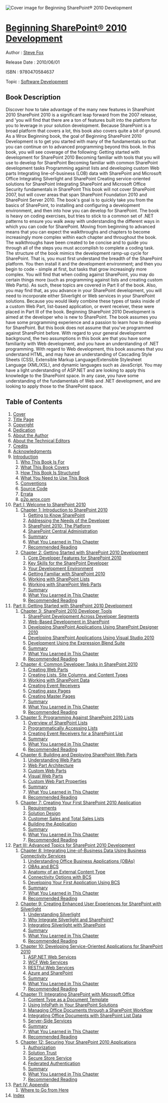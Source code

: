 ![Cover image for Beginning SharePoint® 2010 Development](https://imgdetail.ebookreading.net/cover/cover/software_development/EB9780470584637.jpg)

[Beginning SharePoint® 2010 Development](https://ebookreading.net/view/book/Beginning+SharePoint%C2%AE+2010+Development-EB9780470584637_1.html "Beginning SharePoint® 2010 Development")
====================================================================================================================

Author : [Steve Fox](https://ebookreading.net/search/author/Steve+Fox)

Release Date : 2010/06/01

ISBN : 9780470584637

Topic : [Software Development](https://ebookreading.net/search/category/software-development)

Book Description
-----------------

Discover how to take advantage of the many new features in SharePoint 2010
SharePoint 2010 is a significant leap forward from the 2007 release, and 'you will find that there are a ton of features built into the platform for you to leverage in your solution development. Because SharePoint is a broad platform that covers a lot, this book also covers quite a bit of ground. As a Wrox Beginning book, the goal of Beginning SharePoint 2010 Development is to get you started with many of the fundamentals so that you can continue on to advanced programming beyond this book.
In this book, you will see coverage of the following:
Getting started with development for SharePoint 2010
Becoming familiar with tools that you will use to develop for SharePoint
Becoming familiar with common SharePoint development tasks
Programming against lists and developing custom Web parts
Integrating line-of-business (LOB) data with SharePoint and Microsoft Office
Integrating Silverlight and SharePoint
Creating service-oriented solutions for SharePoint
Integrating SharePoint and Microsoft Office
Security fundamentals in SharePoint
This book will not cover SharePoint 2007, but will cover areas that span SharePoint Foundation 2010 and SharePoint Server 2010.
The book's goal is to quickly take you from the basics of SharePoint, to installing and configuring a development environment, and then into how you can develop for SharePoint. The book is heavy on coding exercises, but tries to stick to a common set of .NET patterns to ensure you walk away with understanding the different ways in which you can code for SharePoint. Moving from beginning to advanced means that you can expect the walkthroughs and chapters to become increasingly more complex within each chapter and throughout the book. The walkthroughs have been created to be concise and to guide you through all of the steps you must accomplish to complete a coding task.
The structure of the book mimics the development ramp-up cycle for SharePoint. That is, you must first understand the breadth of the SharePoint platform. You then install it and the development environment; and then you begin to code - simple at first, but tasks that grow increasingly more complex. You will find that when coding against SharePoint, you may do certain things more (such as programming against lists and creating custom Web Parts). As such, these topics are covered in Part II of the book. Also, you may find that, as you advance in your SharePoint development, you will need to incorporate either Silverlight or Web services in your SharePoint solutions. Because you would likely combine these types of tasks inside of a custom Web Part, list-based application, or event receiver, these were placed in Part III of the book.
Beginning SharePoint 2010 Development is aimed at the developer who is new to SharePoint. The book assumes you have some programming experience and a passion to learn how to develop for SharePoint. But this book does not assume that you've programmed against SharePoint before. With regard to your general development background, the two assumptions in this book are that you have some familiarity with Web development, and you have an understanding of .NET programming. With regard to Web development, this book assumes that you understand HTML, and may have an understanding of Cascading Style Sheets (CSS), Extensible Markup Language/Extensible Stylesheet Language (XML/XSL), and dynamic languages such as JavaScript. You may have a light understanding of ASP.NET and are looking to apply this knowledge to the SharePoint space. In any case, you have some understanding of the fundamentals of Web and .NET development, and are looking to apply those to the SharePoint space.
              
Table of Contents
-----------------

1. [Cover](https://ebookreading.net/view/book/Beginning+SharePoint%C2%AE+2010+Development-EB9780470584637_1.html)
1. [Title Page](https://ebookreading.net/view/book/Beginning+SharePoint%C2%AE+2010+Development-EB9780470584637_3.html)
1. [Copyright](https://ebookreading.net/view/book/Beginning+SharePoint%C2%AE+2010+Development-EB9780470584637_4.html)
1. [Dedication](https://ebookreading.net/view/book/Beginning+SharePoint%C2%AE+2010+Development-EB9780470584637_5.html)
1. [About the Author](https://ebookreading.net/view/book/Beginning+SharePoint%C2%AE+2010+Development-EB9780470584637_6.html)
1. [About the Technical Editors](https://ebookreading.net/view/book/Beginning+SharePoint%C2%AE+2010+Development-EB9780470584637_7.html)
1. [Credits](https://ebookreading.net/view/book/Beginning+SharePoint%C2%AE+2010+Development-EB9780470584637_8.html)
1. [Acknowledgments](https://ebookreading.net/view/book/Beginning+SharePoint%C2%AE+2010+Development-EB9780470584637_9.html)
1. [Introduction](https://ebookreading.net/view/book/Beginning+SharePoint%C2%AE+2010+Development-EB9780470584637_10.html)
    1. [Who This Book Is For](https://ebookreading.net/view/book/Beginning+SharePoint%C2%AE+2010+Development-EB9780470584637_10.html#f08-anchor-1)
    1. [What This Book Covers](https://ebookreading.net/view/book/Beginning+SharePoint%C2%AE+2010+Development-EB9780470584637_10.html#f08-anchor-2)
    1. [How This Book Is Structured](https://ebookreading.net/view/book/Beginning+SharePoint%C2%AE+2010+Development-EB9780470584637_10.html#f08-anchor-3)
    1. [What You Need to Use This Book](https://ebookreading.net/view/book/Beginning+SharePoint%C2%AE+2010+Development-EB9780470584637_10.html#f08-anchor-4)
    1. [Conventions](https://ebookreading.net/view/book/Beginning+SharePoint%C2%AE+2010+Development-EB9780470584637_10.html#f08-anchor-5)
    1. [Source Code](https://ebookreading.net/view/book/Beginning+SharePoint%C2%AE+2010+Development-EB9780470584637_10.html#f08-anchor-6)
    1. [Errata](https://ebookreading.net/view/book/Beginning+SharePoint%C2%AE+2010+Development-EB9780470584637_10.html#f08-anchor-7)
    1. [p2p.wrox.com](https://ebookreading.net/view/book/Beginning+SharePoint%C2%AE+2010+Development-EB9780470584637_10.html#f08-anchor-8)
1. [Part I: Welcome to SharePoint 2010](https://ebookreading.net/view/book/Beginning+SharePoint%C2%AE+2010+Development-EB9780470584637_11.html)
    1. [Chapter 1: Introduction to SharePoint 2010](https://ebookreading.net/view/book/Beginning+SharePoint%C2%AE+2010+Development-EB9780470584637_12.html)
        1. [Getting to Know SharePoint](https://ebookreading.net/view/book/Beginning+SharePoint%C2%AE+2010+Development-EB9780470584637_12.html#c01-anchor-1)
        1. [Addressing the Needs of the Developer](https://ebookreading.net/view/book/Beginning+SharePoint%C2%AE+2010+Development-EB9780470584637_12.html#c01-anchor-2)
        1. [SharePoint 2010: The Platform ](https://ebookreading.net/view/book/Beginning+SharePoint%C2%AE+2010+Development-EB9780470584637_12.html#c01-anchor-3)
        1. [SharePoint Central Administration](https://ebookreading.net/view/book/Beginning+SharePoint%C2%AE+2010+Development-EB9780470584637_12.html#c01-anchor-4)
        1. [Summary](https://ebookreading.net/view/book/Beginning+SharePoint%C2%AE+2010+Development-EB9780470584637_12.html#c01-anchor-5)
        1. [What You Learned in This Chapter](https://ebookreading.net/view/book/Beginning+SharePoint%C2%AE+2010+Development-EB9780470584637_12.html#c01-anchor-6)
        1. [Recommended Reading](https://ebookreading.net/view/book/Beginning+SharePoint%C2%AE+2010+Development-EB9780470584637_12.html#c01-anchor-7)
    1. [Chapter 2: Getting Started with SharePoint 2010 Development](https://ebookreading.net/view/book/Beginning+SharePoint%C2%AE+2010+Development-EB9780470584637_13.html)
        1. [Core Developer Features for SharePoint 2010](https://ebookreading.net/view/book/Beginning+SharePoint%C2%AE+2010+Development-EB9780470584637_13.html#c02-anchor-1)
        1. [Key Skills for the SharePoint Developer](https://ebookreading.net/view/book/Beginning+SharePoint%C2%AE+2010+Development-EB9780470584637_13.html#c02-anchor-2)
        1. [Your Development Environment](https://ebookreading.net/view/book/Beginning+SharePoint%C2%AE+2010+Development-EB9780470584637_13.html#c02-anchor-3)
        1. [Getting Familiar with SharePoint 2010](https://ebookreading.net/view/book/Beginning+SharePoint%C2%AE+2010+Development-EB9780470584637_13.html#c02-anchor-4)
        1. [Working with SharePoint Lists](https://ebookreading.net/view/book/Beginning+SharePoint%C2%AE+2010+Development-EB9780470584637_13.html#c02-anchor-5)
        1. [Working with SharePoint Web Parts](https://ebookreading.net/view/book/Beginning+SharePoint%C2%AE+2010+Development-EB9780470584637_13.html#c02-anchor-6)
        1. [Summary](https://ebookreading.net/view/book/Beginning+SharePoint%C2%AE+2010+Development-EB9780470584637_13.html#c02-anchor-7)
        1. [What You Learned in This Chapter](https://ebookreading.net/view/book/Beginning+SharePoint%C2%AE+2010+Development-EB9780470584637_13.html#c02-anchor-8)
        1. [Recommended Reading](https://ebookreading.net/view/book/Beginning+SharePoint%C2%AE+2010+Development-EB9780470584637_13.html#c02-anchor-9)
1. [Part II: Getting Started with SharePoint 2010 Development](https://ebookreading.net/view/book/Beginning+SharePoint%C2%AE+2010+Development-EB9780470584637_14.html)
    1. [Chapter 3: SharePoint 2010 Developer Tools](https://ebookreading.net/view/book/Beginning+SharePoint%C2%AE+2010+Development-EB9780470584637_15.html)
        1. [SharePoint Development Across Developer Segments](https://ebookreading.net/view/book/Beginning+SharePoint%C2%AE+2010+Development-EB9780470584637_15.html#c03-anchor-1)
        1. [Web-Based Development in SharePoint](https://ebookreading.net/view/book/Beginning+SharePoint%C2%AE+2010+Development-EB9780470584637_15.html#c03-anchor-2)
        1. [Developing SharePoint Applications Using SharePoint Designer 2010](https://ebookreading.net/view/book/Beginning+SharePoint%C2%AE+2010+Development-EB9780470584637_15.html#c03-anchor-3)
        1. [Developing SharePoint Applications Using Visual Studio 2010](https://ebookreading.net/view/book/Beginning+SharePoint%C2%AE+2010+Development-EB9780470584637_15.html#c03-anchor-4)
        1. [Development Using the Expression Blend Suite](https://ebookreading.net/view/book/Beginning+SharePoint%C2%AE+2010+Development-EB9780470584637_15.html#c03-anchor-5)
        1. [Summary](https://ebookreading.net/view/book/Beginning+SharePoint%C2%AE+2010+Development-EB9780470584637_15.html#c03-anchor-6)
        1. [What You Learned in This Chapter](https://ebookreading.net/view/book/Beginning+SharePoint%C2%AE+2010+Development-EB9780470584637_15.html#c03-anchor-7)
        1. [Recommended Reading](https://ebookreading.net/view/book/Beginning+SharePoint%C2%AE+2010+Development-EB9780470584637_15.html#c03-anchor-8)
    1. [Chapter 4: Common Developer Tasks in SharePoint 2010](https://ebookreading.net/view/book/Beginning+SharePoint%C2%AE+2010+Development-EB9780470584637_16.html)
        1. [Creating Web Parts](https://ebookreading.net/view/book/Beginning+SharePoint%C2%AE+2010+Development-EB9780470584637_16.html#c04-anchor-1)
        1. [Creating Lists, Site Columns, and Content Types](https://ebookreading.net/view/book/Beginning+SharePoint%C2%AE+2010+Development-EB9780470584637_16.html#c04-anchor-2)
        1. [Working with SharePoint Data](https://ebookreading.net/view/book/Beginning+SharePoint%C2%AE+2010+Development-EB9780470584637_16.html#c04-anchor-3)
        1. [Creating Event Receivers](https://ebookreading.net/view/book/Beginning+SharePoint%C2%AE+2010+Development-EB9780470584637_16.html#c04-anchor-4)
        1. [Creating aspx Pages](https://ebookreading.net/view/book/Beginning+SharePoint%C2%AE+2010+Development-EB9780470584637_16.html#c04-anchor-5)
        1. [Creating Master Pages](https://ebookreading.net/view/book/Beginning+SharePoint%C2%AE+2010+Development-EB9780470584637_16.html#c04-anchor-6)
        1. [Summary](https://ebookreading.net/view/book/Beginning+SharePoint%C2%AE+2010+Development-EB9780470584637_16.html#c04-anchor-7)
        1. [What You Learned in This Chapter](https://ebookreading.net/view/book/Beginning+SharePoint%C2%AE+2010+Development-EB9780470584637_16.html#c04-anchor-8)
        1. [Recommended Reading](https://ebookreading.net/view/book/Beginning+SharePoint%C2%AE+2010+Development-EB9780470584637_16.html#c04-anchor-9)
    1. [Chapter 5: Programming Against SharePoint 2010 Lists](https://ebookreading.net/view/book/Beginning+SharePoint%C2%AE+2010+Development-EB9780470584637_17.html)
        1. [Overview of SharePoint Lists](https://ebookreading.net/view/book/Beginning+SharePoint%C2%AE+2010+Development-EB9780470584637_17.html#c05-anchor-1)
        1. [Programmatically Accessing Lists](https://ebookreading.net/view/book/Beginning+SharePoint%C2%AE+2010+Development-EB9780470584637_17.html#c05-anchor-2)
        1. [Creating Event Receivers for a SharePoint List ](https://ebookreading.net/view/book/Beginning+SharePoint%C2%AE+2010+Development-EB9780470584637_17.html#c05-anchor-3)
        1. [Summary](https://ebookreading.net/view/book/Beginning+SharePoint%C2%AE+2010+Development-EB9780470584637_17.html#c05-anchor-4)
        1. [What You Learned in This Chapter](https://ebookreading.net/view/book/Beginning+SharePoint%C2%AE+2010+Development-EB9780470584637_17.html#c05-anchor-5)
        1. [Recommended Reading](https://ebookreading.net/view/book/Beginning+SharePoint%C2%AE+2010+Development-EB9780470584637_17.html#c05-anchor-6)
    1. [Chapter 6: Building and Deploying SharePoint Web Parts](https://ebookreading.net/view/book/Beginning+SharePoint%C2%AE+2010+Development-EB9780470584637_18.html)
        1. [Understanding Web Parts](https://ebookreading.net/view/book/Beginning+SharePoint%C2%AE+2010+Development-EB9780470584637_18.html#c06-anchor-1)
        1. [Web Part Architecture](https://ebookreading.net/view/book/Beginning+SharePoint%C2%AE+2010+Development-EB9780470584637_18.html#c06-anchor-2)
        1. [Custom Web Parts](https://ebookreading.net/view/book/Beginning+SharePoint%C2%AE+2010+Development-EB9780470584637_18.html#c06-anchor-3)
        1. [Visual Web Parts](https://ebookreading.net/view/book/Beginning+SharePoint%C2%AE+2010+Development-EB9780470584637_18.html#c06-anchor-4)
        1. [Custom Web Part Properties](https://ebookreading.net/view/book/Beginning+SharePoint%C2%AE+2010+Development-EB9780470584637_18.html#c06-anchor-5)
        1. [Summary](https://ebookreading.net/view/book/Beginning+SharePoint%C2%AE+2010+Development-EB9780470584637_18.html#c06-anchor-6)
        1. [What You Learned in This Chapter](https://ebookreading.net/view/book/Beginning+SharePoint%C2%AE+2010+Development-EB9780470584637_18.html#c06-anchor-7)
        1. [Recommended Reading](https://ebookreading.net/view/book/Beginning+SharePoint%C2%AE+2010+Development-EB9780470584637_18.html#c06-anchor-8)
    1. [Chapter 7: Creating Your First SharePoint 2010 Application](https://ebookreading.net/view/book/Beginning+SharePoint%C2%AE+2010+Development-EB9780470584637_19.html)
        1. [Requirements](https://ebookreading.net/view/book/Beginning+SharePoint%C2%AE+2010+Development-EB9780470584637_19.html#c07-anchor-1)
        1. [Solution Design](https://ebookreading.net/view/book/Beginning+SharePoint%C2%AE+2010+Development-EB9780470584637_19.html#c07-anchor-2)
        1. [Customer Sales and Total Sales Lists](https://ebookreading.net/view/book/Beginning+SharePoint%C2%AE+2010+Development-EB9780470584637_19.html#c07-anchor-3)
        1. [Building the Application](https://ebookreading.net/view/book/Beginning+SharePoint%C2%AE+2010+Development-EB9780470584637_19.html#c07-anchor-4)
        1. [Summary](https://ebookreading.net/view/book/Beginning+SharePoint%C2%AE+2010+Development-EB9780470584637_19.html#c07-anchor-5)
        1. [What You Learned in This Chapter](https://ebookreading.net/view/book/Beginning+SharePoint%C2%AE+2010+Development-EB9780470584637_19.html#c07-anchor-6)
        1. [Recommended Reading](https://ebookreading.net/view/book/Beginning+SharePoint%C2%AE+2010+Development-EB9780470584637_19.html#c07-anchor-7)
1. [Part III: Advanced Topics for SharePoint 2010 Development](https://ebookreading.net/view/book/Beginning+SharePoint%C2%AE+2010+Development-EB9780470584637_20.html)
    1. [Chapter 8: Integrating Line-of-Business Data Using Business Connectivity Services](https://ebookreading.net/view/book/Beginning+SharePoint%C2%AE+2010+Development-EB9780470584637_21.html)
        1. [Understanding Office Business Applications (OBAs)](https://ebookreading.net/view/book/Beginning+SharePoint%C2%AE+2010+Development-EB9780470584637_21.html#c08-anchor-1)
        1. [OBAs and BCS](https://ebookreading.net/view/book/Beginning+SharePoint%C2%AE+2010+Development-EB9780470584637_21.html#c08-anchor-2)
        1. [Anatomy of an External Content Type](https://ebookreading.net/view/book/Beginning+SharePoint%C2%AE+2010+Development-EB9780470584637_21.html#c08-anchor-3)
        1. [Connectivity Options with BCS](https://ebookreading.net/view/book/Beginning+SharePoint%C2%AE+2010+Development-EB9780470584637_21.html#c08-anchor-4)
        1. [Developing Your First Application Using BCS](https://ebookreading.net/view/book/Beginning+SharePoint%C2%AE+2010+Development-EB9780470584637_21.html#c08-anchor-5)
        1. [Summary](https://ebookreading.net/view/book/Beginning+SharePoint%C2%AE+2010+Development-EB9780470584637_21.html#c08-anchor-6)
        1. [What You Learned in This Chapter](https://ebookreading.net/view/book/Beginning+SharePoint%C2%AE+2010+Development-EB9780470584637_21.html#c08-anchor-7)
        1. [Recommended Reading](https://ebookreading.net/view/book/Beginning+SharePoint%C2%AE+2010+Development-EB9780470584637_21.html#c08-anchor-8)
    1. [Chapter 9: Creating Enhanced User Experiences for SharePoint with Silverlight](https://ebookreading.net/view/book/Beginning+SharePoint%C2%AE+2010+Development-EB9780470584637_22.html)
        1. [Understanding Silverlight](https://ebookreading.net/view/book/Beginning+SharePoint%C2%AE+2010+Development-EB9780470584637_22.html#c09-anchor-1)
        1. [Why Integrate Silverlight and SharePoint?](https://ebookreading.net/view/book/Beginning+SharePoint%C2%AE+2010+Development-EB9780470584637_22.html#c09-anchor-2)
        1. [Integrating Silverlight with SharePoint](https://ebookreading.net/view/book/Beginning+SharePoint%C2%AE+2010+Development-EB9780470584637_22.html#c09-anchor-3)
        1. [Summary](https://ebookreading.net/view/book/Beginning+SharePoint%C2%AE+2010+Development-EB9780470584637_22.html#c09-anchor-4)
        1. [What You Learned in This Chapter](https://ebookreading.net/view/book/Beginning+SharePoint%C2%AE+2010+Development-EB9780470584637_22.html#c09-anchor-5)
        1. [Recommended Reading](https://ebookreading.net/view/book/Beginning+SharePoint%C2%AE+2010+Development-EB9780470584637_22.html#c09-anchor-6)
    1. [Chapter 10: Developing Service-Oriented Applications for SharePoint 2010](https://ebookreading.net/view/book/Beginning+SharePoint%C2%AE+2010+Development-EB9780470584637_23.html)
        1. [ASP.NET Web Services](https://ebookreading.net/view/book/Beginning+SharePoint%C2%AE+2010+Development-EB9780470584637_23.html#c10-anchor-1)
        1. [WCF Web Services](https://ebookreading.net/view/book/Beginning+SharePoint%C2%AE+2010+Development-EB9780470584637_23.html#c10-anchor-2)
        1. [RESTful Web Services](https://ebookreading.net/view/book/Beginning+SharePoint%C2%AE+2010+Development-EB9780470584637_23.html#c10-anchor-3)
        1. [Azure and SharePoint](https://ebookreading.net/view/book/Beginning+SharePoint%C2%AE+2010+Development-EB9780470584637_23.html#c10-anchor-4)
        1. [Summary](https://ebookreading.net/view/book/Beginning+SharePoint%C2%AE+2010+Development-EB9780470584637_23.html#c10-anchor-5)
        1. [What You Learned in This Chapter](https://ebookreading.net/view/book/Beginning+SharePoint%C2%AE+2010+Development-EB9780470584637_23.html#c10-anchor-6)
        1. [Recommended Reading](https://ebookreading.net/view/book/Beginning+SharePoint%C2%AE+2010+Development-EB9780470584637_23.html#c10-anchor-7)
    1. [Chapter 11: Integrating SharePoint with Microsoft Office](https://ebookreading.net/view/book/Beginning+SharePoint%C2%AE+2010+Development-EB9780470584637_24.html)
        1. [Content Type as a Document Template](https://ebookreading.net/view/book/Beginning+SharePoint%C2%AE+2010+Development-EB9780470584637_24.html#c11-anchor-1)
        1. [Using InfoPath in Your SharePoint Solutions](https://ebookreading.net/view/book/Beginning+SharePoint%C2%AE+2010+Development-EB9780470584637_24.html#c11-anchor-2)
        1. [Managing Office Documents through a SharePoint Workflow](https://ebookreading.net/view/book/Beginning+SharePoint%C2%AE+2010+Development-EB9780470584637_24.html#c11-anchor-3)
        1. [Integrating Office Documents with SharePoint List Data](https://ebookreading.net/view/book/Beginning+SharePoint%C2%AE+2010+Development-EB9780470584637_24.html#c11-anchor-4)
        1. [Server-Side Services](https://ebookreading.net/view/book/Beginning+SharePoint%C2%AE+2010+Development-EB9780470584637_24.html#c11-anchor-5)
        1. [Summary](https://ebookreading.net/view/book/Beginning+SharePoint%C2%AE+2010+Development-EB9780470584637_24.html#c11-anchor-6)
        1. [What You Learned in This Chapter](https://ebookreading.net/view/book/Beginning+SharePoint%C2%AE+2010+Development-EB9780470584637_24.html#c11-anchor-7)
        1. [Recommended Reading](https://ebookreading.net/view/book/Beginning+SharePoint%C2%AE+2010+Development-EB9780470584637_24.html#c11-anchor-8)
    1. [Chapter 12: Securing Your SharePoint 2010 Applications](https://ebookreading.net/view/book/Beginning+SharePoint%C2%AE+2010+Development-EB9780470584637_25.html)
        1. [Authorization](https://ebookreading.net/view/book/Beginning+SharePoint%C2%AE+2010+Development-EB9780470584637_25.html#c12-anchor-1)
        1. [Solution Trust](https://ebookreading.net/view/book/Beginning+SharePoint%C2%AE+2010+Development-EB9780470584637_25.html#c12-anchor-2)
        1. [Secure Store Service](https://ebookreading.net/view/book/Beginning+SharePoint%C2%AE+2010+Development-EB9780470584637_25.html#c12-anchor-3)
        1. [Federated Authentication](https://ebookreading.net/view/book/Beginning+SharePoint%C2%AE+2010+Development-EB9780470584637_25.html#c12-anchor-4)
        1. [Summary](https://ebookreading.net/view/book/Beginning+SharePoint%C2%AE+2010+Development-EB9780470584637_25.html#c12-anchor-5)
        1. [What You Learned in This Chapter](https://ebookreading.net/view/book/Beginning+SharePoint%C2%AE+2010+Development-EB9780470584637_25.html#c12-anchor-6)
        1. [Recommended Reading](https://ebookreading.net/view/book/Beginning+SharePoint%C2%AE+2010+Development-EB9780470584637_25.html#c12-anchor-7)
1. [Part IV: Appendix](https://ebookreading.net/view/book/Beginning+SharePoint%C2%AE+2010+Development-EB9780470584637_26.html)
    1. [Where to Go from Here](https://ebookreading.net/view/book/Beginning+SharePoint%C2%AE+2010+Development-EB9780470584637_27.html)
1. [Index](https://ebookreading.net/view/book/Beginning+SharePoint%C2%AE+2010+Development-EB9780470584637_28.html)
